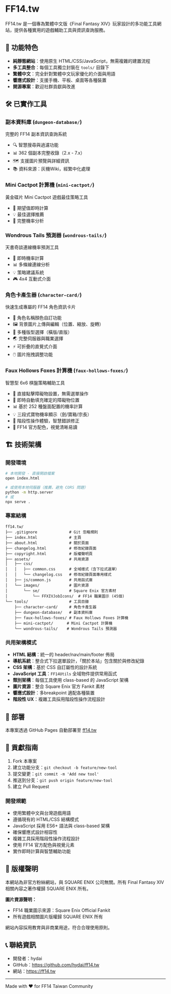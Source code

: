 # FF14.tw

FF14.tw 是一個專為繁體中文版《Final Fantasy XIV》玩家設計的多功能工具網站，提供各種實用的遊戲輔助工具與資訊查詢服務。

## 🌟 功能特色

- **純靜態網站**：使用原生 HTML/CSS/JavaScript，無需複雜的建置流程
- **多工具整合**：每個工具獨立封裝在 `tools/` 目錄下
- **繁體中文**：完全針對繁體中文玩家優化的介面與用語
- **響應式設計**：支援手機、平板、桌面等各種裝置
- **開源專案**：歡迎社群貢獻與改進

## 🛠️ 已實作工具

### 副本資料庫 (`dungeon-database/`)
完整的 FF14 副本資訊查詢系統
- 🔍 智慧搜尋與過濾功能
- 📊 362 個副本完整收錄（2.x - 7.x）
- 🗺️ 支援圖片預覽與詳細資訊
- 📚 資料來源：灰機Wiki，經繁中化處理

### Mini Cactpot 計算機 (`mini-cactpot/`)
黃金碟片 Mini Cactpot 遊戲最佳策略工具
- 🎯 期望值即時計算
- 💡 最佳選擇推薦
- 🎲 完整機率分析

### Wondrous Tails 預測器 (`wondrous-tails/`)
天書奇談連線機率預測工具
- 🎯 即時機率計算
- 📊 多條線連線分析
- 💡 策略建議系統
- 🎮 4x4 互動式介面

### 角色卡產生器 (`character-card/`)
快速生成專屬的 FF14 角色資訊卡片
- 🎨 角色名稱顏色自訂功能
- 🖼️ 背景圖片上傳與編輯（位置、縮放、旋轉）
- 📐 多種版型選擇（橫版/直版）
- 🌏 完整伺服器與職業選擇
- ⚡ 可折疊的直覺式介面
- 🖱️ 圖片拖拽調整功能

### Faux Hollows Foxes 計算機 (`faux-hollows-foxes/`)
智慧型 6x6 棋盤策略輔助工具
- 🎯 直接點擊障礙物設置，無需選單操作
- 🤖 即時自動填充確定的障礙物位置
- 📊 基於 252 種盤面配置的機率計算
- 💡 三段式寶物機率顯示（劍/寶箱/宗長）
- 🔄 階段性操作體驗，智慧錯誤修正
- 🎨 FF14 官方配色，視覺清晰易讀


## 🏗️ 技術架構

### 開發環境
```bash
# 本地開發 - 直接開啟檔案
open index.html

# 或使用本地伺服器（推薦，避免 CORS 問題）
python -m http.server
# 或
npx serve .
```

### 專案結構
```
ff14.tw/
├── .gitignore              # Git 忽略規則
├── index.html              # 主頁
├── about.html              # 關於頁面
├── changelog.html          # 修改紀錄頁面
├── copyright.html          # 版權聲明頁
├── assets/                 # 共用資源
│   ├── css/
│   │   ├── common.css      # 全域樣式（含下拉式選單）
│   │   └── changelog.css   # 修改紀錄頁面專用樣式
│   ├── js/common.js        # 共用函式庫
│   └── images/             # 圖片資源
│       └── se/             # Square Enix 官方素材
│           └── FFXIVJobIcons/  # FF14 職業圖示 (45個)
└── tools/                  # 工具目錄
    ├── character-card/     # 角色卡產生器
    ├── dungeon-database/   # 副本資料庫
    ├── faux-hollows-foxes/ # Faux Hollows Foxes 計算機
    ├── mini-cactpot/      # Mini Cactpot 計算機
    └── wondrous-tails/    # Wondrous Tails 預測器
```

### 共用架構模式
- **HTML 結構**：統一的 header/nav/main/footer 佈局
- **導航系統**：整合式下拉選單設計，「關於本站」包含關於與修改紀錄
- **CSS 架構**：基於 CSS 自訂屬性的設計系統
- **JavaScript 工具**：`FF14Utils` 全域物件提供常用函式
- **類別架構**：每個工具使用 class-based 的 JavaScript 架構
- **圖片資源**：整合 Square Enix 官方 Fankit 素材
- **響應式設計**：多breakpoint 適配各種裝置
- **階段性 UX**：複雜工具採用階段性操作流程設計

## 🚀 部署

本專案透過 GitHub Pages 自動部署至 [ff14.tw](https://ff14.tw)

## 🤝 貢獻指南

1. Fork 本專案
2. 建立功能分支：`git checkout -b feature/new-tool`
3. 提交變更：`git commit -m 'Add new tool'`
4. 推送到分支：`git push origin feature/new-tool`
5. 建立 Pull Request

### 開發規範
- 使用繁體中文與台灣遊戲用語
- 遵循現有的 HTML/CSS 結構模式
- JavaScript 採用 ES6+ 語法與 class-based 架構
- 確保響應式設計相容性
- 複雜工具採用階段性操作流程設計
- 使用 FF14 官方配色與視覺元素
- 實作即時計算與智慧輔助功能

## 📄 版權聲明

本網站為非官方粉絲網站，與 SQUARE ENIX 公司無關。所有 Final Fantasy XIV 相關內容之著作權歸 SQUARE ENIX 所有。

**圖片資源聲明：**
- FF14 職業圖示來源：Square Enix Official Fankit
- 所有遊戲相關圖片版權歸 SQUARE ENIX 所有

網站內容採用教育與非商業用途，符合合理使用原則。

## 📞 聯絡資訊

- 開發者：hydai
- GitHub：https://github.com/hydai/ff14.tw
- 網站：https://ff14.tw

---

Made with ❤️ for FF14 Taiwan Community
